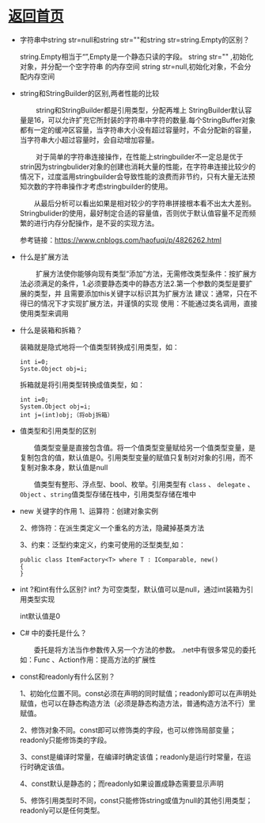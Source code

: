 # [返回首页](./../README.md)

* 字符串中string str=null和string str=""和string str=string.Empty的区别？
    <p>
     string.Empty相当于“”,Empty是⼀个静态只读的字段。 string str="" ,初始化对象，并分配⼀个空字符串
     的内存空间 string str=null,初始化对象，不会分配内存空间
     </p>

* string和StringBuilder的区别,两者性能的⽐较
   <p>
    &emsp;&emsp; string和StringBuilder都是引⽤类型，分配再堆上
    StringBuilder默认容量是16，可以允许扩充它所封装的字符串中字符的数量.每个StringBuffer对象都有⼀定的缓冲区容量，当字符串⼤⼩没有超过容量时，不会分配新的容量，当字符串⼤⼩超过容量时，会⾃动增加容量。

   &emsp;&emsp; 对于简单的字符串连接操作，在性能上stringbuilder不⼀定总是优于strin因为stringbulider对象的创建也消耗⼤量的性能，在字符串连接⽐较少的情况下，过度滥⽤stringbuilder会导致性能的浪费⽽⾮节约，只有⼤量⽆法预知次数的字符串操作才考虑stringbuilder的使⽤。
   
   &emsp;&emsp;从最后分析可以看出如果是相对较少的字符串拼接根本看不出太⼤差别。
    Stringbulider的使⽤，最好制定合适的容量值，否则优于默认值容量不⾜⽽频繁的进⾏内存分配操作，是不妥的实现⽅法。
    
    参考链接：https://www.cnblogs.com/haofuqi/p/4826262.html
   </p>


* 什么是扩展⽅法
    <p>
    &emsp;&emsp; 扩展⽅法使你能够向现有类型“添加”⽅法，⽆需修改类型条件：按扩展⽅法必须满⾜的条件，1.必须要静态类中的静态⽅法2.第⼀个参数的类型是要扩展的类型，并
    且需要添加this关键字以标识其为扩展⽅法
    建议：通常，只在不得已的情况下才实现扩展⽅法，并谨慎的实现
    使⽤：不能通过类名调⽤，直接使⽤类型来调⽤
    </p>

* 什么是装箱和拆箱？

  装箱就是隐式地将⼀个值类型转换成引⽤类型，如：
  ```
  int i=0;
  Syste.Object obj=i;
  ```
  拆箱就是将引⽤类型转换成值类型，如：
  ```
  int i=0;
  System.Object obj=i;
  int j=(int)obj;（将obj拆箱）
  ```


* 值类型和引⽤类型的区别
  
    &emsp;&emsp;值类型变量是直接包含值。将⼀个值类型变量赋给另⼀个值类型变量，是复制包含的值，默认值是0。引⽤类型变量的赋值只复制对对象的引⽤，⽽不复制对象本身，默认值是null    
    
     &emsp;&emsp;值类型有整形、浮点型、bool、枚举。引⽤类型有 `class` 、 `delegate` 、`Object` 、`string`值类型存储在栈中，引⽤类型存储在堆中

* new 关键字的作⽤
    1、运算符：创建对象实例

    2、修饰符：在派⽣类定义⼀个重名的⽅法，隐藏掉基类⽅法

    3、约束：泛型约束定义，约束可使⽤的泛型类型,如：
    ```
    public class ItemFactory<T> where T : IComparable, new()
    {
    }
    ```
    
* int ?和int有什么区别?
  int? 为可空类型，默认值可以是null，通过int装箱为引⽤类型实现

  int默认值是0
  

* C# 中的委托是什么？

    &emsp;&emsp;委托是将⽅法当作参数传⼊另⼀个⽅法的参数。 .net中有很多常⻅的委托如：Func 、Action作⽤：提⾼⽅法的扩展性

* const和readonly有什么区别？
    
    1、初始化位置不同。const必须在声明的同时赋值；readonly即可以在声明处赋值，也可以在静态构造⽅法（必须是静态构造⽅法，普通构造⽅法不⾏）⾥赋值。
    
    2、修饰对象不同。const即可以修饰类的字段，也可以修饰局部变量；readonly只能修饰类的字段。

    3、const是编译时常量，在编译时确定该值；readonly是运⾏时常量，在运⾏时确定该值。

    4、const默认是静态的；⽽readonly如果设置成静态需要显示声明

    5、修饰引⽤类型时不同，const只能修饰string或值为null的其他引⽤类型；readonly可以是任何类型。